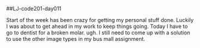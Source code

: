##LJ-code201-day011

Start of the week has been crazy for getting my personal stuff done.  Luckily I was about to get ahead in my work to keep things going.  Today I have to go to dentist for a broken molar.  ugh.  I still need to come up with a solution to use the other image types in my bus mall assignment.
